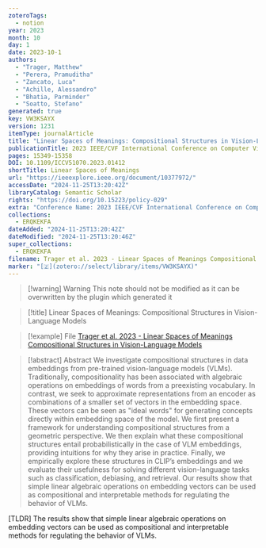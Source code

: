 ```yaml
---
zoteroTags:
  - notion
year: 2023
month: 10
day: 1
date: 2023-10-1
authors:
  - "Trager, Matthew"
  - "Perera, Pramuditha"
  - "Zancato, Luca"
  - "Achille, Alessandro"
  - "Bhatia, Parminder"
  - "Soatto, Stefano"
generated: true
key: VW3KSAYX
version: 1231
itemType: journalArticle
title: "Linear Spaces of Meanings: Compositional Structures in Vision-Language Models"
publicationTitle: 2023 IEEE/CVF International Conference on Computer Vision (ICCV)
pages: 15349-15358
DOI: 10.1109/ICCV51070.2023.01412
shortTitle: Linear Spaces of Meanings
url: "https://ieeexplore.ieee.org/document/10377972/"
accessDate: "2024-11-25T13:20:42Z"
libraryCatalog: Semantic Scholar
rights: "https://doi.org/10.15223/policy-029"
extra: "Conference Name: 2023 IEEE/CVF International Conference on Computer Vision (ICCV) ISBN: 9798350307184 Place: Paris, France Publisher: IEEE"
collections:
  - ERQKEKFA
dateAdded: "2024-11-25T13:20:42Z"
dateModified: "2024-11-25T13:20:46Z"
super_collections:
  - ERQKEKFA
filename: Trager et al. 2023 - Linear Spaces of Meanings Compositional Structures in Vision-Language Models
marker: "[🇿](zotero://select/library/items/VW3KSAYX)"
---
```


>[!warning] Warning
> This note should not be modified as it can be overwritten by the plugin which generated it

> [!title] Linear Spaces of Meanings: Compositional Structures in Vision-Language Models

> [!example] File
> [Trager et al. 2023 - Linear Spaces of Meanings Compositional Structures in Vision-Language Models](Trager%20et%20al.%202023%20-%20Linear%20Spaces%20of%20Meanings%20Compositional%20Structures%20in%20Vision-Language%20Models.pdf)

> [!abstract] Abstract
> We investigate compositional structures in data embeddings from pre-trained vision-language models (VLMs). Traditionally, compositionality has been associated with algebraic operations on embeddings of words from a preexisting vocabulary. In contrast, we seek to approximate representations from an encoder as combinations of a smaller set of vectors in the embedding space. These vectors can be seen as "ideal words" for generating concepts directly within embedding space of the model. We first present a framework for understanding compositional structures from a geometric perspective. We then explain what these compositional structures entail probabilistically in the case of VLM embeddings, providing intuitions for why they arise in practice. Finally, we empirically explore these structures in CLIP’s embeddings and we evaluate their usefulness for solving different vision-language tasks such as classification, debiasing, and retrieval. Our results show that simple linear algebraic operations on embedding vectors can be used as compositional and interpretable methods for regulating the behavior of VLMs.

[TLDR] The results show that simple linear algebraic operations on embedding vectors can be used as compositional and interpretable methods for regulating the behavior of VLMs.

